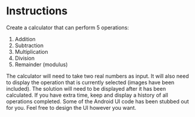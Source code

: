 # Instructions

Create a calculator that can perform 5 operations:
1. Addition
2. Subtraction
3. Multiplication
4. Division
5. Remainder (modulus)

The calculator will need to take two real numbers as input. It will
also need to display the operation that is currently selected (images
have been included). The solution will need to be displayed after
it has been calculated. If you have extra time, keep and display a
history of all operations completed. Some of the Android UI code has
been stubbed out for you. Feel free to design the UI however you want.